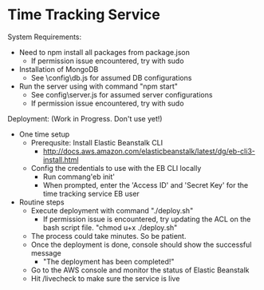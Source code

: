 Time Tracking Service
==========================

System Requirements:

- Need to npm install all packages from package.json
    - If permission issue encountered, try with sudo
- Installation of MongoDB
    - See \config\db.js for assumed DB configurations
- Run the server using with command "npm start"
    - See config\server.js for assumed server configurations
    - If permission issue encountered, try with sudo

Deployment: (Work in Progress. Don't use yet!)

- One time setup
    - Prerequsite: Install Elastic Beanstalk CLI
        - http://docs.aws.amazon.com/elasticbeanstalk/latest/dg/eb-cli3-install.html 
    - Config the credentials to use with the EB CLI locally
        - Run commang'eb init'
        - When prompted, enter the 'Access ID' and 'Secret Key' for the time tracking service EB user
- Routine steps
    - Execute deployment with command "./deploy.sh"
        - If permission issue is encountered, try updating the ACL on the bash script file. "chmod u+x ./deploy.sh"
    - The process could take minutes. So be patient.
    - Once the deployment is done, console should show the successful message
        - "The deployment has been completed!"
    - Go to the AWS console and monitor the status of Elastic Beanstalk
    - Hit /livecheck to make sure the service is live


